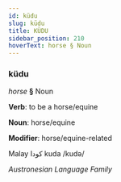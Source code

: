 ```yaml
---
id: küdu
slug: küdu
title: KÜDU
sidebar_position: 210
hoverText: horse § Noun
---
```


### küdu

*horse* **§** Noun

**Verb**: to be a horse/equine

**Noun**: horse/equine

**Modifier**: horse/equine-related

Malay کودا kuda /kudə/

*Austronesian Language Family*